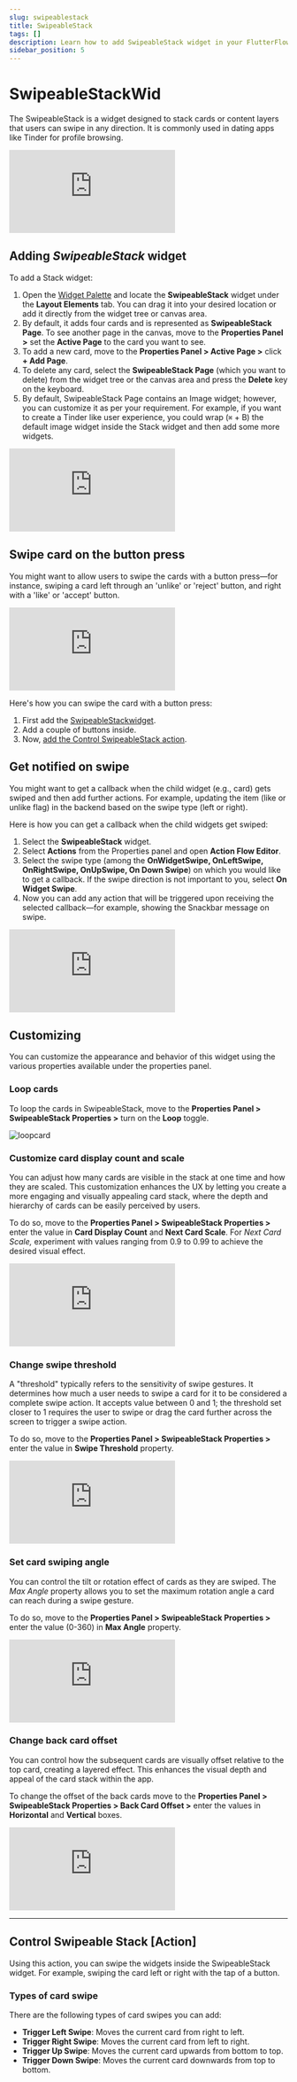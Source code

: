 ```yaml
---
slug: swipeablestack
title: SwipeableStack
tags: []
description: Learn how to add SwipeableStack widget in your FlutterFlow project.
sidebar_position: 5
---
```


# SwipeableStackWid

The SwipeableStack is a widget designed to stack cards or content layers that users can swipe in any direction. It is commonly used in dating apps like Tinder for profile browsing.

<div style={{
    position: 'relative',
    paddingBottom: 'calc(56.67989417989418% + 41px)', // Keeps the aspect ratio and additional padding
    height: 0,
    width: '100%'}}>
    <iframe 
        src="https://www.loom.com/embed/e7f59a4565084bda8b1fd8182bb5b169?sid=d0489d7a-c9b2-46ba-b63a-e944b09633e0"
        title=""
        style={{
            position: 'absolute',
            top: 0,
            left: 0,
            width: '100%',
            height: '100%',
            colorScheme: 'light'
        }}
        frameborder="0"
        loading="lazy"
        webkitAllowFullScreen
        mozAllowFullScreen
        allowFullScreen
        allow="clipboard-write">
    </iframe>
</div>
<p></p>

## Adding *SwipeableStack* widget

To add a Stack widget:

1. Open the [Widget Palette](../../../../intro/ff-ui/widget-palette) and locate the **SwipeableStack** widget under the **Layout Elements** tab. You can drag it into your desired location or add it directly from the widget tree or canvas area.
2. By default, it adds four cards and is represented as **SwipeableStack Page**. To see another page in the canvas, move to the **Properties Panel >** set the **Active Page** to the card you want to see.
3. To add a new card, move to the **Properties Panel > Active Page >** click **+ Add Page**.
4. To delete any card, select the **SwipeableStack Page** (which you want to delete) from the widget tree or the canvas area and press the **Delete** key on the keyboard.
5. By default, SwipeableStack Page contains an Image widget; however, you can customize it as per your requirement. For example, if you want to create a Tinder like user experience, you could wrap (`⌘` + B) the default image widget inside the Stack widget and then add some more widgets.

<div style={{
    position: 'relative',
    paddingBottom: 'calc(56.67989417989418% + 41px)', // Keeps the aspect ratio and additional padding
    height: 0,
    width: '100%'}}>
    <iframe 
        src="https://www.loom.com/embed/c07a029c001c4a0faf4413f91246b310?sid=b79a41bb-e067-4dbd-9be2-a7819567c2ce"
        title=""
        style={{
            position: 'absolute',
            top: 0,
            left: 0,
            width: '100%',
            height: '100%',
            colorScheme: 'light'
        }}
        frameborder="0"
        loading="lazy"
        webkitAllowFullScreen
        mozAllowFullScreen
        allowFullScreen
        allow="clipboard-write">
    </iframe>
</div>
<p></p>


## Swipe card on the button press

You might want to allow users to swipe the cards with a button press—for instance, swiping a card left through an 'unlike' or 'reject' button, and right with a 'like' or 'accept' button.

<div style={{
    position: 'relative',
    paddingBottom: 'calc(56.67989417989418% + 41px)', // Keeps the aspect ratio and additional padding
    height: 0,
    width: '100%'}}>
    <iframe 
        src="https://www.loom.com/embed/5e6d86f975f64f4b81b80109426c77e2?sid=4fbae627-da87-423d-8c41-4bfa9301b5b0"
        title=""
        style={{
            position: 'absolute',
            top: 0,
            left: 0,
            width: '100%',
            height: '100%',
            colorScheme: 'light'
        }}
        frameborder="0"
        loading="lazy"
        webkitAllowFullScreen
        mozAllowFullScreen
        allowFullScreen
        allow="clipboard-write">
    </iframe>
</div>
<p></p>

Here's how you can swipe the card with a button press:

1. First add the [SwipeableStackwidget](#adding-swipeablestack-widget).
2. Add a couple of buttons inside.
3. Now, [add the Control SwipeableStack action](#control-swipeable-stack-action).

## Get notified on swipe

You might want to get a callback when the child widget (e.g., card) gets swiped and then add further actions. For example, updating the item (like or unlike flag) in the backend based on the swipe type (left or right).

Here is how you can get a callback when the child widgets get swiped:

1. Select the **SwipeableStack** widget.
2. Select **Actions** from the Properties panel and open **Action Flow Editor**.
3. Select the swipe type (among the **OnWidgetSwipe, OnLeftSwipe, OnRightSwipe, OnUpSwipe, On Down Swipe**) on which you would like to get a callback. If the swipe direction is not important to you, select **On Widget Swipe**.
4. Now you can add any action that will be triggered upon receiving the selected callback—for example, showing the Snackbar message on swipe.

<div style={{
    position: 'relative',
    paddingBottom: 'calc(56.67989417989418% + 41px)', // Keeps the aspect ratio and additional padding
    height: 0,
    width: '100%'}}>
    <iframe 
        src="https://www.loom.com/embed/73536e21a77e4fa1924dd48974e6eed1?sid=c765ff28-ce65-4eac-9cec-d370c8cff581"
        title=""
        style={{
            position: 'absolute',
            top: 0,
            left: 0,
            width: '100%',
            height: '100%',
            colorScheme: 'light'
        }}
        frameborder="0"
        loading="lazy"
        webkitAllowFullScreen
        mozAllowFullScreen
        allowFullScreen
        allow="clipboard-write">
    </iframe>
</div>
<p></p>


## Customizing

You can customize the appearance and behavior of this widget using the various properties available under the properties panel.

### Loop cards

To loop the cards in SwipeableStack, move to the **Properties Panel > SwipeableStack Properties >** turn on the **Loop** toggle.

![loopcard](imgs/loopcard.avif)

### Customize card display count and scale

You can adjust how many cards are visible in the stack at one time and how they are scaled. This customization enhances the UX by letting you create a more engaging and visually appealing card stack, where the depth and hierarchy of cards can be easily perceived by users.

To do so, move to the **Properties Panel > SwipeableStack Properties >** enter the value in **Card Display Count** and **Next Card Scale**. For *Next Card Scale,* experiment with values ranging from 0.9 to 0.99 to achieve the desired visual effect.

<div style={{
    position: 'relative',
    paddingBottom: 'calc(56.67989417989418% + 41px)', // Keeps the aspect ratio and additional padding
    height: 0,
    width: '100%'}}>
    <iframe 
        src="https://www.loom.com/embed/06113eea1f6345788c66e330a3f2612a?sid=72b3decd-cffd-461d-b2bf-e5ec9a61b9cb"
        title=""
        style={{
            position: 'absolute',
            top: 0,
            left: 0,
            width: '100%',
            height: '100%',
            colorScheme: 'light'
        }}
        frameborder="0"
        loading="lazy"
        webkitAllowFullScreen
        mozAllowFullScreen
        allowFullScreen
        allow="clipboard-write">
    </iframe>
</div>
<p></p>

### Change swipe threshold

A "threshold" typically refers to the sensitivity of swipe gestures. It determines how much a user needs to swipe a card for it to be considered a complete swipe action. It accepts value between 0 and 1; the threshold set closer to 1 requires the user to swipe or drag the card further across the screen to trigger a swipe action.

To do so, move to the **Properties Panel > SwipeableStack Properties >** enter the value in **Swipe Threshold** property.

<div style={{
    position: 'relative',
    paddingBottom: 'calc(56.67989417989418% + 41px)', // Keeps the aspect ratio and additional padding
    height: 0,
    width: '100%'}}>
    <iframe 
        src="https://www.loom.com/embed/c97977ee73624ddc94f6f53b1f26a3d3?sid=341b96e9-3793-48e8-a08f-c1e49f663f85"
        title=""
        style={{
            position: 'absolute',
            top: 0,
            left: 0,
            width: '100%',
            height: '100%',
            colorScheme: 'light'
        }}
        frameborder="0"
        loading="lazy"
        webkitAllowFullScreen
        mozAllowFullScreen
        allowFullScreen
        allow="clipboard-write">
    </iframe>
</div>
<p></p>

### Set card swiping angle

You can control the tilt or rotation effect of cards as they are swiped. The *Max Angle* property allows you to set the maximum rotation angle a card can reach during a swipe gesture.

To do so, move to the **Properties Panel > SwipeableStack Properties >** enter the value (0-360) in **Max Angle** property.

<div style={{
    position: 'relative',
    paddingBottom: 'calc(56.67989417989418% + 41px)', // Keeps the aspect ratio and additional padding
    height: 0,
    width: '100%'}}>
    <iframe 
        src="https://www.loom.com/embed/b1c95dd80bde49fb8ced6e53d67ea610?sid=4a47662d-0cfb-4f0a-a92d-1c5bb0d6c688"
        title=""
        style={{
            position: 'absolute',
            top: 0,
            left: 0,
            width: '100%',
            height: '100%',
            colorScheme: 'light'
        }}
        frameborder="0"
        loading="lazy"
        webkitAllowFullScreen
        mozAllowFullScreen
        allowFullScreen
        allow="clipboard-write">
    </iframe>
</div>
<p></p>

### Change back card offset

You can control how the subsequent cards are visually offset relative to the top card, creating a layered effect. This enhances the visual depth and appeal of the card stack within the app.

To change the offset of the back cards move to the **Properties Panel > SwipeableStack Properties > Back Card Offset >** enter the values in **Horizontal** and **Vertical** boxes.

<div style={{
    position: 'relative',
    paddingBottom: 'calc(56.67989417989418% + 41px)', // Keeps the aspect ratio and additional padding
    height: 0,
    width: '100%'}}>
    <iframe 
        src="https://www.loom.com/embed/6239da42312b46c489ee2a45739d526d?sid=30d5ff46-e468-4596-ba7e-fe0bd48261f4"
        title=""
        style={{
            position: 'absolute',
            top: 0,
            left: 0,
            width: '100%',
            height: '100%',
            colorScheme: 'light'
        }}
        frameborder="0"
        loading="lazy"
        webkitAllowFullScreen
        mozAllowFullScreen
        allowFullScreen
        allow="clipboard-write">
    </iframe>
</div>
<p></p>

---
## Control Swipeable Stack [Action]

Using this action, you can swipe the widgets inside the SwipeableStack widget. For example, swiping the card left or right with the tap of a button.

### Types of card swipe

There are the following types of card swipes you can add:

- **Trigger Left Swipe**: Moves the current card from right to left.
- **Trigger Right Swipe**: Moves the current card from left to right.
- **Trigger Up Swipe**: Moves the current card upwards from bottom to top.
- **Trigger Down Swipe**: Moves the current card downwards from top to bottom.